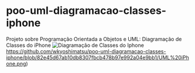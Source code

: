 # poo-uml-diagramacao-classes-iphone
Projeto sobre Programação Orientada a Objetos e UML: Diagramação de Classes do iPhone
![Diagramação de Classes do Iphone](https://github.com/wkyoshimatsu/poo-uml-diagramacao-classes-iphone/blob/82e45d67ab10db8307fbcb478b97e992a04e9bb1/UML%20iPhone.png)https://github.com/wkyoshimatsu/poo-uml-diagramacao-classes-iphone/blob/82e45d67ab10db8307fbcb478b97e992a04e9bb1/UML%20iPhone.png)
